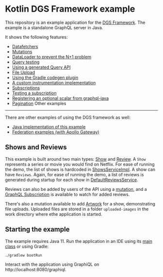 Kotlin DGS Framework example
=====

This repository is an example application for the [DGS Framework](https://netflix.github.io/dgs).
The example is a standalone GraphQL server in Java.

It shows the following features:
* [Datafetchers](https://github.com/Netflix/dgs-examples-kotlin/blob/main/src/main/kotlin/com/example/demo/datafetchers/ShowsDataFetcher.kt#L34)
* [Mutations](https://github.com/Netflix/dgs-examples-kotlin/blob/main/src/main/kotlin/com/example/demo/datafetchers/ReviewsDataFetcher.kt#L56) 
* [DataLoader to prevent the N+1 problem](https://github.com/Netflix/dgs-examples-kotlin/blob/main/src/main/kotlin/com/example/demo/datafetchers/ReviewsDataFetcher.kt#L46)
* [Query testing](https://github.com/Netflix/dgs-examples-kotlin/blob/main/src/test/kotlin/com/example/demo/datafetchers/ShowsDataFetcherTest.kt#L74)
* [Using a generated Query API](https://github.com/Netflix/dgs-examples-kotlin/blob/main/src/test/kotlin/com/example/demo/datafetchers/ShowsDataFetcherTest.kt#L124)  
* [File Upload](https://github.com/Netflix/dgs-examples-kotlin/blob/main/src/main/kotlin/com/example/demo/datafetchers/ArtworkUploadDataFetcher.kt#L34)
* [Using the Gradle codegen plugin](https://github.com/Netflix/dgs-examples-kotlin/blob/main/build.gradle.kts#L50)
* [A custom instrumentation implementation](https://github.com/Netflix/dgs-examples-kotlin/blob/main/src/main/kotlin/com/example/demo/instrumentation/ExampleTracingInstrumentation.kt)
* [Subscriptions](https://github.com/Netflix/dgs-examples-kotlin/blob/main/src/main/kotlin/com/example/demo/datafetchers/ReviewsDataFetcher.kt#L64)
* [Testing a subscription](https://github.com/Netflix/dgs-examples-kotlin/blob/main/src/test/kotlin/com/example/demo/datafetchers/ReviewSubscriptionTest.kt#L57)  
* [Registering an optional scalar from graphql-java](https://github.com/Netflix/dgs-examples-kotlin/blob/main/src/main/kotlin/com/example/demo/scalars/DateTimeScalarRegistration.kt#L32)
* [Pagination](https://netflix.github.io/dgs/advanced/relay-pagination/)
Other examples
---

There are other examples of using the DGS framework as well:

* [Java implementation of this example](https://github.com/Netflix/dgs-examples-java)
* [Federation examples (with Apollo Gateway)](https://github.com/Netflix/dgs-federation-example)

Shows and Reviews
----

This example is built around two main types: [Show](https://github.com/Netflix/dgs-examples-kotlin/blob/main/src/main/resources/schema/schema.graphqls#L14) and [Review](https://github.com/Netflix/dgs-examples-kotlin/blob/main/src/main/resources/schema/schema.graphqls#L22).
A `Show` represents a series or movie you would find on Netflix.
For ease of running the demo, the list of shows is hardcoded in [ShowsServiceImpl](https://github.com/Netflix/dgs-examples-kotlin/blob/main/src/main/kotlin/com/example/demo/services/ShowsService.kt#L32).
A show can have `Reviews`.
Again, for ease of running the demo, a list of reviews is generated during startup for each show in [DefaultReviewsService](https://github.com/Netflix/dgs-examples-kotlin/blob/main/src/main/kotlin/com/example/demo/services/ReviewsService.kt#L61).

Reviews can also be added by users of the API using a [mutation](https://github.com/Netflix/dgs-examples-kotlin/blob/main/src/main/resources/schema/schema.graphqls#L6), and a [GraphQL Subscription](https://github.com/Netflix/dgs-examples-kotlin/blob/main/src/main/resources/schema/schema.graphqls#L11) is available to watch for added reviews.

There's also a mutation available to add [Artwork](https://github.com/Netflix/dgs-examples-kotlin/blob/main/src/main/resources/schema/schema.graphqls#L7) for a show, demonstrating file uploads.
Uploaded files are stored in a folder `uploaded-images` in the work directory where ethe application is started.

Starting the example
----

The example requires Java 11.
Run the application in an IDE using its [main class](https://github.com/Netflix/dgs-examples-kotlin/blob/main/src/main/kotlin/com/example/demo/DemoApplication.kt) or using Gradle: 

```
./gradlew bootRun
```

Interact with the application using GraphiQL on http://localhost:8080/graphiql.
